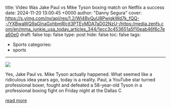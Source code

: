 title: Video Was Jake Paul vs Mike Tyson boxing match on Netflix a success
date: 2024-11-20 13:00:45 +0000
author: "Danny Segura"
cover: https://s.yimg.com/ny/api/res/1.2/WI4BvQuU8PwigkWd7k_fQQ--/YXBwaWQ9aGlnaGxhbmRlcjt3PTEyMDA7aD02NzU-/https:/media.zenfs.com/en/mma_junkie_usa_today_articles_344/1ecc3c453651a5f10eab46f6c7ea60e0
draft: false
top: false
type: post
hide: false
toc: false
tags:
  - Sports
categories:
  - sports
---

![](https://s.yimg.com/ny/api/res/1.2/WI4BvQuU8PwigkWd7k_fQQ--/YXBwaWQ9aGlnaGxhbmRlcjt3PTEyMDA7aD02NzU-/https:/media.zenfs.com/en/mma_junkie_usa_today_articles_344/1ecc3c453651a5f10eab46f6c7ea60e0)

Yes, Jake Paul vs. Mike Tyson actually happened. What seemed like a ridiculous idea years ago, today is a reality. Paul, a YouTube star turned professional boxer, fought and defeated a 58-year-old Tyson in a professional boxing fight on Friday night at the Dallas C

[read more](https://mmajunkie.usatoday.com/2024/11/video-jake-paul-mike-tyson-boxing-netflix-success-discussion)
